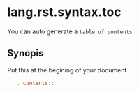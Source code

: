 # lang.rst.syntax.toc

You can auto generate a `table of contents`

## Synopis

Put this at the begining of your document

```rst
  .. contents::
```

